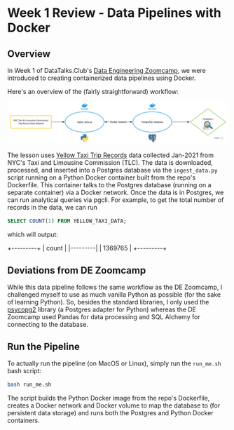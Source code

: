 # Week 1 Review - Data Pipelines with Docker

## Overview
In Week 1 of DataTalks.Club's [Data Engineering Zoomcamp](https://github.com/DataTalksClub/data-engineering-zoomcamp), we were introduced to creating containerized data pipelines using Docker. 

Here's an overview of the (fairly straightforward) workflow:

![data pipepine](img/wflow.jpg)

The lesson uses [Yellow Taxi Trip Records](https://www1.nyc.gov/site/tlc/about/tlc-trip-record-data.page) data collected Jan-2021 from NYC's Taxi and Limousine Commission (TLC). The data is downloaded, processed, and inserted into a Postgres database via the `ingest_data.py` script running on a Python Docker container built from the repo's Dockerfile. This container talks to the Postgres database (running on a separate container) via a Docker network. Once the data is in Postgres, we can run analytical queries via pgcli. For example, to get the total number of records in the data, we can run

```SQL
SELECT COUNT(1) FROM YELLOW_TAXI_DATA;
```
which will output: 

+---------+
| count   |
|---------|
| 1369765 |
+---------+

## Deviations from DE Zoomcamp
While this data pipeline follows the same workflow as the DE Zoomcamp, I challenged myself to use as much vanilla Python as possible (for the sake of learning Python). So, besides the standard libraries, I only used the [psycopg2](https://www.psycopg.org) library (a Postgres adapter for Python) whereas the DE Zoomcamp used Pandas for data processing and SQL Alchemy for connecting to the database. 

## Run the Pipeline
To actually run the pipeline (on MacOS or Linux), simply run the `run_me.sh` bash script: 
```bash
bash run_me.sh
```
The script builds the Python Docker image from the repo's Dockerfile, creates a Docker network and Docker volume to map the database to (for persistent data storage) and runs both the Postgres and Python Docker containers.

